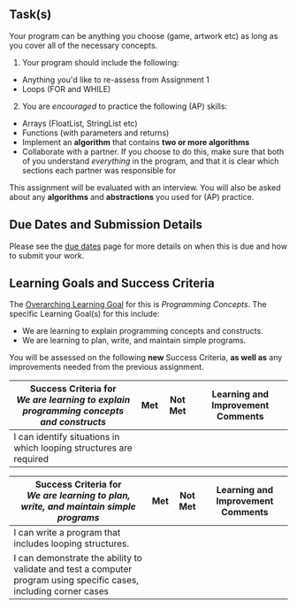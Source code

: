 ## Task(s)

Your program can be anything you choose (game, artwork etc) as long as you cover all of the necessary concepts.
 
1. Your program should include the following:
* Anything you'd like to re-assess from Assignment 1
* Loops (FOR and WHILE)

2. You are _encouraged_ to practice the following (AP) skills:
* Arrays (FloatList, StringList etc)
* Functions (with parameters and returns)
* Implement an **algorithm** that contains **two or more algorithms**
* Collaborate with a partner.  If you choose to do this, make sure that both of you understand _everything_ in the program, and that it is clear which sections each partner was responsible for

This assignment will be evaluated with an interview.  You will also be asked about any **algorithms** and **abstractions** you used for (AP) practice.

## Due Dates and Submission Details

Please see the [due dates](./Due-Dates-and-Submission-Details) page for more details on when this is due and how to submit your work.

## Learning Goals and Success Criteria

The [Overarching Learning Goal](./images/ICS2O.jpg) for this is _Programming Concepts_.
The specific Learning Goal(s) for this include:
  * We are learning to explain programming concepts and constructs.
  * We are learning to plan, write, and maintain simple programs.

You will be assessed on the following **new** Success Criteria, **as well as** any improvements needed from the previous assignment.

| Success Criteria for <br/> _We are learning to explain programming concepts and constructs_ | Met | Not Met | Learning and Improvement Comments |
| ----------- | --- | ------ | ------- |
| I can identify situations in which looping structures are required | | | |


| Success Criteria for <br/> _We are learning to plan, write, and maintain simple programs_ | Met | Not Met | Learning and Improvement Comments |
| ----------- | --- | ------ | ------- |
| I can write a program that includes looping structures.  | | | |
| I can demonstrate the ability to validate and test a computer program using specific cases, including corner cases | | | |
